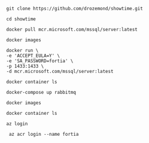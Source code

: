 ```
git clone https://github.com/drozemond/showtime.git
```
```
cd showtime
```
```
docker pull mcr.microsoft.com/mssql/server:latest
```
```
docker images
```
```
docker run \
-e 'ACCEPT_EULA=Y' \
-e 'SA_PASSWORD=fortia' \
-p 1433:1433 \
-d mcr.microsoft.com/mssql/server:latest
```
```
docker container ls
```
```
docker-compose up rabbitmq 
```
```
docker images
```
```
docker container ls
```
```
az login
```
```
 az acr login --name fortia
```
